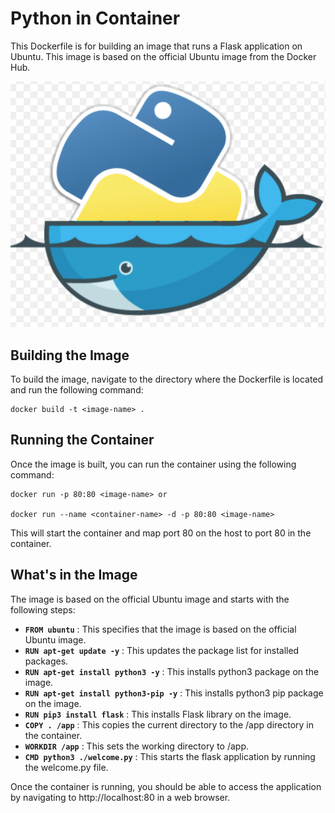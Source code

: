 # Python in Container

This Dockerfile is for building an image that runs a Flask application on Ubuntu. This image is based on the official Ubuntu image from the Docker Hub.

![Alt text](Screenshot%202023-01-18%20222911.png)

## Building the Image
To build the image, navigate to the directory where the Dockerfile is located and run the following command:



```
docker build -t <image-name> .

```

## Running the Container
Once the image is built, you can run the container using the following command:

```
docker run -p 80:80 <image-name> or

docker run --name <container-name> -d -p 80:80 <image-name>

```

This will start the container and map port 80 on the host to port 80 in the container.

## What's in the Image
The image is based on the official Ubuntu image and starts with the following steps:

+ **`FROM ubuntu`** : This specifies that the image is based on the official Ubuntu image.
+ **`RUN apt-get update -y`** : This updates the package list for installed packages.
+ **`RUN apt-get install python3 -y`** : This installs python3 package on the image.
+ **`RUN apt-get install python3-pip -y`** : This installs python3 pip package on the image.
+ **`RUN pip3 install flask`** : This installs Flask library on the image.
+ **`COPY . /app`** : This copies the current directory to the /app directory in the container.
+ **`WORKDIR /app`** : This sets the working directory to /app.
+ **`CMD python3 ./welcome.py`** : This starts the flask application by running the welcome.py file.

Once the container is running, you should be able to access the application by navigating to http://localhost:80 in a web browser.




